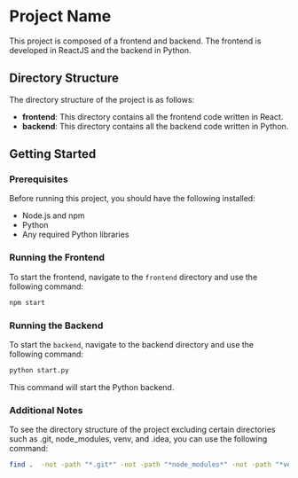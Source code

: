 # Project Name

This project is composed of a frontend and backend. The frontend is developed in ReactJS and the backend in Python.

## Directory Structure

The directory structure of the project is as follows:

- **frontend**: This directory contains all the frontend code written in React.
- **backend**: This directory contains all the backend code written in Python.

## Getting Started

### Prerequisites

Before running this project, you should have the following installed:
- Node.js and npm
- Python
- Any required Python libraries

### Running the Frontend

To start the frontend, navigate to the `frontend` directory and use the following command:

```bash
npm start
```

### Running the Backend

To start the `backend`, navigate to the backend directory and use the following command:
```bash
python start.py
```
This command will start the Python backend.

### Additional Notes

To see the directory structure of the project excluding certain directories such as .git, node_modules, venv, and .idea, you can use the following command:
```bash
find .  -not -path "*.git*" -not -path "*node_modules*" -not -path "*venv*" -not -path "*.idea*"
```

